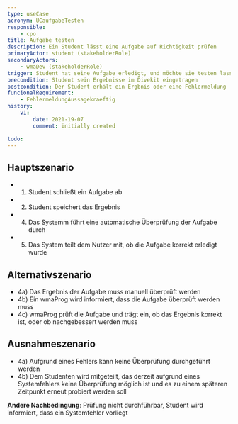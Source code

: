 ```yaml
---
type: useCase
acronym: UCaufgabeTesten
responsible: 
    - cpo
title: Aufgabe testen
description: Ein Student lässt eine Aufgabe auf Richtigkeit prüfen
primaryActor: student (stakeholderRole)
secondaryActors:
    - wmaDev (stakeholderRole)  
trigger: Student hat seine Aufgabe erledigt, und möchte sie testen lassen
precondition: Student sein Ergebnisse im Divekit eingetragen
postcondition: Der Student erhält ein Ergbnis oder eine Fehlermeldung
funcionalRequirement: 
    - FehlermeldungAussagekraeftig
history:
    v1:
        date: 2021-19-07
        comment: initially created

todo: 
---
```



## Hauptszenario

* 1) Student schließt ein Aufgabe ab
* 2) Student speichert das Ergebnis
* 4) Das Systemm führt eine automatische Überprüfung der Aufgabe durch
* 5) Das System teilt dem Nutzer mit, ob die Aufgabe korrekt erledigt wurde

## Alternativszenario

* 4a) Das Ergebnis der Aufgabe muss manuell überprüft werden
* 4b) Ein wmaProg wird informiert, dass die Aufgabe überprüft werden muss
* 4c) wmaProg prüft die Aufgabe und trägt ein, ob das Ergebnis korrekt ist, oder ob nachgebessert werden muss

## Ausnahmeszenario 

* 4a) Aufgrund eines Fehlers kann keine Überprüfung durchgeführt werden 
* 4b) Dem Studenten wird mitgeteilt, das derzeit aufgrund eines Systemfehlers keine Überprüfung möglich ist und es zu einem späteren Zeitpunkt erneut probiert werden soll

**Andere Nachbedingung**: Prüfung nicht durchführbar, Student wird informiert, dass ein Systemfehler vorliegt




